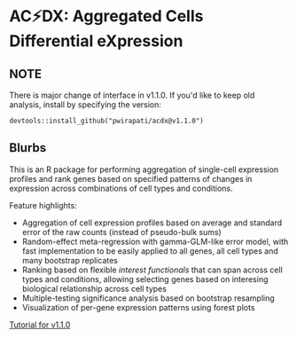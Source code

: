 # AC&#x26A1;DX: Aggregated Cells Differential eXpression

## NOTE

There is major change of interface in v1.1.0. If you'd like to keep old analysis, install by specifying the version:
```
devtools::install_github("pwirapati/acdx@v1.1.0")
```


## Blurbs

This is an R package for performing aggregation of single-cell expression profiles and rank genes based on specified patterns of changes in expression across combinations of cell types and conditions.

Feature highlights:

* Aggregation of cell expression profiles based on average and standard error of the raw counts (instead of pseudo-bulk sums)
* Random-effect meta-regression with gamma-GLM-like error model, with fast implementation to be easily applied to all genes, all cell types and many bootstrap replicates
* Ranking based on flexible _interest functionals_ that can span across cell types and conditions, allowing selecting genes based on interesing biological relationship across cell types
* Multiple-testing significance analysis based on bootstrap resampling
* Visualization of per-gene expression patterns using forest plots

[Tutorial for v1.1.0](https://pwirapati.github.io/acdx/inst/doc/tutorial.html)
